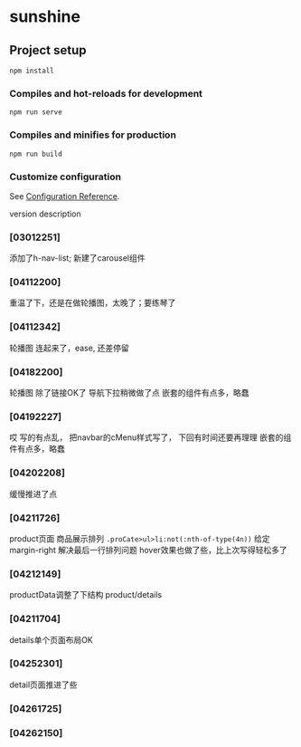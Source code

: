 # sunshine

## Project setup
```
npm install
```

### Compiles and hot-reloads for development
```
npm run serve
```

### Compiles and minifies for production
```
npm run build
```

### Customize configuration
See [Configuration Reference](https://cli.vuejs.org/config/).



version description
### [03012251] 
添加了h-nav-list; 新建了carousel组件
### [04112200]
重温了下，还是在做轮播图，太晚了；要练琴了
### [04112342]
轮播图 连起来了，ease, 还差停留
### [04182200]
轮播图 除了链接OK了
导航下拉稍微做了点
嵌套的组件有点多，略蠢
### [04192227]
哎 写的有点乱， 把navbar的cMenu样式写了，
下回有时间还要再理理
嵌套的组件有点多，略蠢
### [04202208]
缓慢推进了点
### [04211726]
product页面 商品展示排列
`.proCate>ul>li:not(:nth-of-type(4n))` 给定margin-right 解决最后一行排列问题
hover效果也做了些，比上次写得轻松多了
### [04212149]
productData调整了下结构
product/details
### [04211704]
details单个页面布局OK
### [04252301]
detail页面推进了些
### [04261725]
### [04262150]